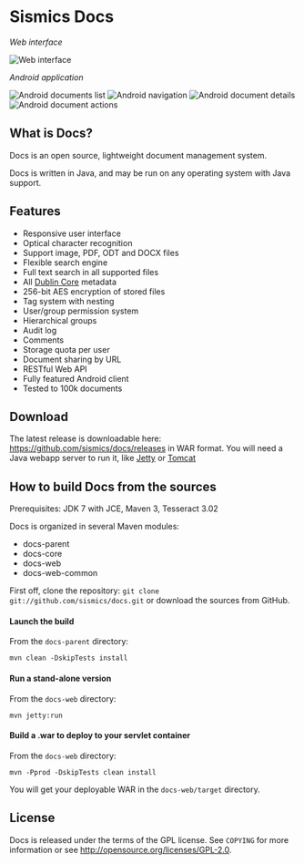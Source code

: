 Sismics Docs
============

_Web interface_

![Web interface](http://sismics.com/docs/screenshot1.png)

_Android application_

![Android documents list](http://sismics.com/docs/android1.png) ![Android navigation](http://sismics.com/docs/android2.png) ![Android document details](http://sismics.com/docs/android3.png) ![Android document actions](http://sismics.com/docs/android4.png)

What is Docs?
---------------

Docs is an open source, lightweight document management system.

Docs is written in Java, and may be run on any operating system with Java support.

Features
--------

- Responsive user interface
- Optical character recognition
- Support image, PDF, ODT and DOCX files
- Flexible search engine
- Full text search in all supported files
- All [Dublin Core](http://dublincore.org/) metadata
- 256-bit AES encryption of stored files
- Tag system with nesting
- User/group permission system
- Hierarchical groups
- Audit log
- Comments
- Storage quota per user
- Document sharing by URL
- RESTful Web API
- Fully featured Android client
- Tested to 100k documents

Download
--------

The latest release is downloadable here: <https://github.com/sismics/docs/releases> in WAR format.
You will need a Java webapp server to run it, like [Jetty](http://eclipse.org/jetty/) or [Tomcat](http://tomcat.apache.org/)

How to build Docs from the sources
----------------------------------

Prerequisites: JDK 7 with JCE, Maven 3, Tesseract 3.02

Docs is organized in several Maven modules:

  - docs-parent
  - docs-core
  - docs-web
  - docs-web-common

First off, clone the repository: `git clone git://github.com/sismics/docs.git`
or download the sources from GitHub.

#### Launch the build

From the `docs-parent` directory:

    mvn clean -DskipTests install

#### Run a stand-alone version

From the `docs-web` directory:

    mvn jetty:run

#### Build a .war to deploy to your servlet container

From the `docs-web` directory:

    mvn -Pprod -DskipTests clean install

You will get your deployable WAR in the `docs-web/target` directory.

License
-------

Docs is released under the terms of the GPL license. See `COPYING` for more
information or see <http://opensource.org/licenses/GPL-2.0>.
